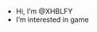 -  Hi, I’m @XHBLFY
-  I’m interested in game


<!---
XHBLFY/XHBLFY is a ✨ special ✨ repository because its `README.md` (this file) appears on your GitHub profile.
You can click the Preview link to take a look at your changes.
--->
